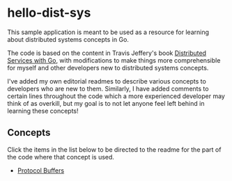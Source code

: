 # hello-dist-sys

This sample application is meant to be used as a resource for learning about distributed systems concepts in Go.

The code is based on the content in Travis Jeffery's book [Distributed Services with Go](https://pragprog.com/titles/tjgo/distributed-services-with-go/), with modifications to make things more comprehensible for myself and other developers new to distributed systems concepts. 

I've added my own editorial readmes to describe various concepts to developers who are new to them. Similarly, I have added comments to certain lines throughout the code which a more experienced developer may think of as overkill, but my goal is to not let anyone feel left behind in learning these concepts!

## Concepts

Click the items in the list below to be directed to the readme for the part of the code where that concept is used.

* [Protocol Buffers](./api/v1/README.md)